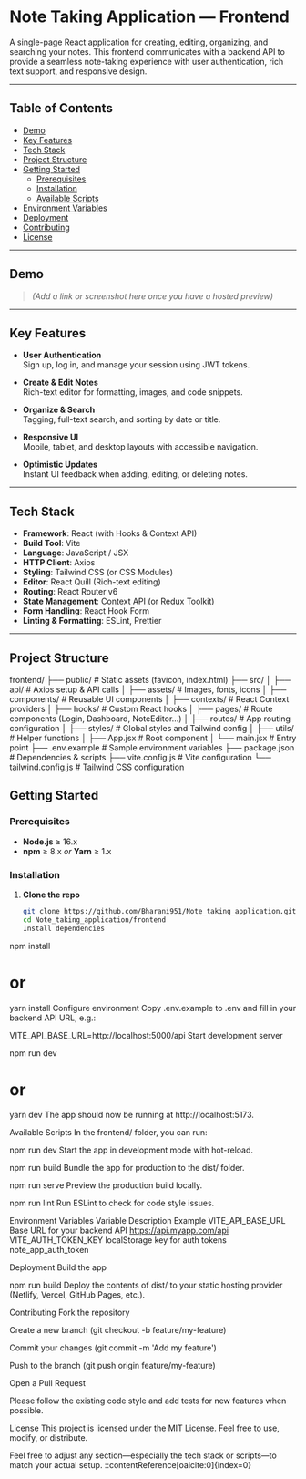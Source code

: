 # Note Taking Application — Frontend

A single-page React application for creating, editing, organizing, and searching your notes. This frontend communicates with a backend API to provide a seamless note-taking experience with user authentication, rich text support, and responsive design.

---

## Table of Contents

- [Demo](#demo)
- [Key Features](#key-features)
- [Tech Stack](#tech-stack)
- [Project Structure](#project-structure)
- [Getting Started](#getting-started)
  - [Prerequisites](#prerequisites)
  - [Installation](#installation)
  - [Available Scripts](#available-scripts)
- [Environment Variables](#environment-variables)
- [Deployment](#deployment)
- [Contributing](#contributing)
- [License](#license)

---

## Demo

> _(Add a link or screenshot here once you have a hosted preview)_

---

## Key Features

- **User Authentication**  
  Sign up, log in, and manage your session using JWT tokens.

- **Create & Edit Notes**  
  Rich-text editor for formatting, images, and code snippets.

- **Organize & Search**  
  Tagging, full-text search, and sorting by date or title.

- **Responsive UI**  
  Mobile, tablet, and desktop layouts with accessible navigation.

- **Optimistic Updates**  
  Instant UI feedback when adding, editing, or deleting notes.

---

## Tech Stack

- **Framework**: React (with Hooks & Context API)
- **Build Tool**: Vite
- **Language**: JavaScript / JSX
- **HTTP Client**: Axios
- **Styling**: Tailwind CSS (or CSS Modules)
- **Editor**: React Quill (Rich-text editing)
- **Routing**: React Router v6
- **State Management**: Context API (or Redux Toolkit)
- **Form Handling**: React Hook Form
- **Linting & Formatting**: ESLint, Prettier

---

## Project Structure

frontend/
├── public/ # Static assets (favicon, index.html)
├── src/
│ ├── api/ # Axios setup & API calls
│ ├── assets/ # Images, fonts, icons
│ ├── components/ # Reusable UI components
│ ├── contexts/ # React Context providers
│ ├── hooks/ # Custom React hooks
│ ├── pages/ # Route components (Login, Dashboard, NoteEditor…)
│ ├── routes/ # App routing configuration
│ ├── styles/ # Global styles and Tailwind config
│ ├── utils/ # Helper functions
│ ├── App.jsx # Root component
│ └── main.jsx # Entry point
├── .env.example # Sample environment variables
├── package.json # Dependencies & scripts
├── vite.config.js # Vite configuration
└── tailwind.config.js # Tailwind CSS configuration

## Getting Started

### Prerequisites

- **Node.js** ≥ 16.x
- **npm** ≥ 8.x _or_ **Yarn** ≥ 1.x

### Installation

1. **Clone the repo**
   ```bash
   git clone https://github.com/Bharani951/Note_taking_application.git
   cd Note_taking_application/frontend
   Install dependencies
   ```

npm install

# or

yarn install
Configure environment
Copy .env.example to .env and fill in your backend API URL, e.g.:

VITE_API_BASE_URL=http://localhost:5000/api
Start development server

npm run dev

# or

yarn dev
The app should now be running at http://localhost:5173.

Available Scripts
In the frontend/ folder, you can run:

npm run dev
Start the app in development mode with hot-reload.

npm run build
Bundle the app for production to the dist/ folder.

npm run serve
Preview the production build locally.

npm run lint
Run ESLint to check for code style issues.

Environment Variables
Variable Description Example
VITE_API_BASE_URL Base URL for your backend API https://api.myapp.com/api
VITE_AUTH_TOKEN_KEY localStorage key for auth tokens note_app_auth_token

Deployment
Build the app

npm run build
Deploy the contents of dist/ to your static hosting provider (Netlify, Vercel, GitHub Pages, etc.).

Contributing
Fork the repository

Create a new branch (git checkout -b feature/my-feature)

Commit your changes (git commit -m 'Add my feature')

Push to the branch (git push origin feature/my-feature)

Open a Pull Request

Please follow the existing code style and add tests for new features when possible.

License
This project is licensed under the MIT License. Feel free to use, modify, or distribute.

Feel free to adjust any section—especially the tech stack or scripts—to match your actual setup.
::contentReference[oaicite:0]{index=0}
